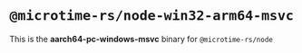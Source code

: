 # `@microtime-rs/node-win32-arm64-msvc`

This is the **aarch64-pc-windows-msvc** binary for `@microtime-rs/node`
